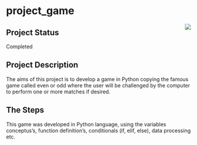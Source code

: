 # project_game

<img align="right" src="https://www.androidfreeware.net/software_images/morra-even-or-odd.2.jpg" />

## Project Status

Completed

## Project Description
The aims of this project is to develop a game in Python copying the famous game called even or odd where the user will be challenged by the computer to perform one or more matches if desired.

## The Steps
This game was developed in Python language, using the variables conceptus’s, function definition’s, conditionals (if, elif, else), data processing etc.

